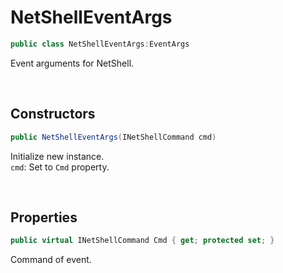 # NetShellEventArgs

```csharp
public class NetShellEventArgs:EventArgs
```
Event arguments for NetShell.

<br>

## Constructors

```csharp
public NetShellEventArgs(INetShellCommand cmd)
```
Initialize new instance.<br>
``cmd``: Set to ``Cmd`` property.

<br>

## Properties

```csharp
public virtual INetShellCommand Cmd { get; protected set; }
```
Command of event.
